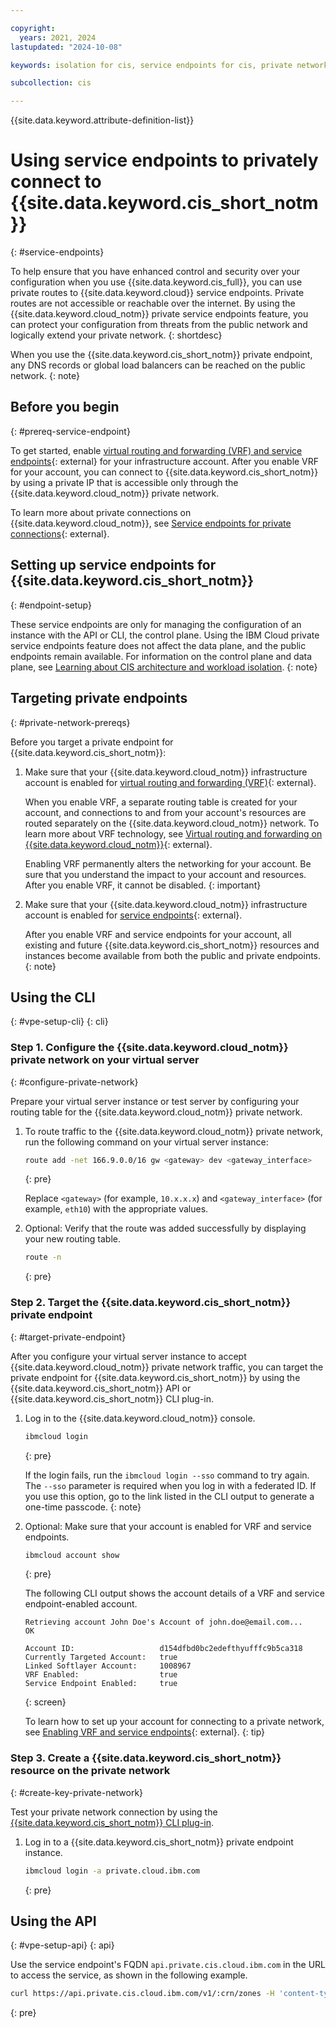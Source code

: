 ```yaml
---

copyright:
  years: 2021, 2024
lastupdated: "2024-10-08"

keywords: isolation for cis, service endpoints for cis, private network for cis, network isolation in cis, non-public routes for cis, private connection for cis, private connectivity for cis

subcollection: cis

---
```


{{site.data.keyword.attribute-definition-list}}

# Using service endpoints to privately connect to {{site.data.keyword.cis_short_notm}}
{: #service-endpoints}

To help ensure that you have enhanced control and security over your configuration when you use {{site.data.keyword.cis_full}}, you can use private routes to {{site.data.keyword.cloud}} service endpoints. Private routes are not accessible or reachable over the internet. By using the {{site.data.keyword.cloud_notm}} private service endpoints feature, you can protect your configuration from threats from the public network and logically extend your private network.
{: shortdesc}

When you use the {{site.data.keyword.cis_short_notm}} private endpoint, any DNS records or global load balancers can be reached on the public network.
{: note}

## Before you begin
{: #prereq-service-endpoint}

To get started, enable [virtual routing and forwarding (VRF) and service endpoints](/docs/account?topic=account-vrf-service-endpoint){: external} for your infrastructure account. After you enable VRF for your account, you can connect to {{site.data.keyword.cis_short_notm}} by using a private IP that is accessible only through the {{site.data.keyword.cloud_notm}} private network.

To learn more about private connections on {{site.data.keyword.cloud_notm}}, see [Service endpoints for private connections](/docs/account?topic=account-service-endpoints-overview){: external}.

## Setting up service endpoints for {{site.data.keyword.cis_short_notm}}
{: #endpoint-setup}

These service endpoints are only for managing the configuration of an instance with the API or CLI, the control plane. Using the IBM Cloud private service endpoints feature does not affect the data plane, and the public endpoints remain available. For information on the control plane and data plane, see [Learning about CIS architecture and workload isolation](/docs/cis?topic=cis-compute-isolation).
{: note}

## Targeting private endpoints
{: #private-network-prereqs}

Before you target a private endpoint for {{site.data.keyword.cis_short_notm}}:

1. Make sure that your {{site.data.keyword.cloud_notm}} infrastructure account is enabled for [virtual routing and forwarding (VRF)](/docs/account?topic=account-vrf-service-endpoint&interface=ui#vrf){: external}.

    When you enable VRF, a separate routing table is created for your account, and connections to and from your account's resources are routed separately
    on the {{site.data.keyword.cloud_notm}} network. To learn more about VRF technology, see [Virtual routing and forwarding on {{site.data.keyword.cloud_notm}}](/docs/dl?topic=dl-overview-of-virtual-routing-and-forwarding-vrf-on-ibm-cloud){: external}.

    Enabling VRF permanently alters the networking for your account. Be sure that you understand the impact to your account and resources. After you enable
    VRF, it cannot be disabled.
    {: important}

2. Make sure that your {{site.data.keyword.cloud_notm}} infrastructure account is enabled for [service endpoints](/docs/account?topic=account-vrf-service-endpoint#service-endpoint){: external}.

    After you enable VRF and service endpoints for your account, all existing and future {{site.data.keyword.cis_short_notm}} resources and instances become available from both the public and private endpoints.
    {: note}

## Using the CLI
{: #vpe-setup-cli}
{: cli}

### Step 1. Configure the {{site.data.keyword.cloud_notm}} private network on your virtual server
{: #configure-private-network}

Prepare your virtual server instance or test server by configuring your routing table for the {{site.data.keyword.cloud_notm}} private network.

1. To route traffic to the {{site.data.keyword.cloud_notm}} private network, run the following command on your virtual server instance:

    ```sh
    route add -net 166.9.0.0/16 gw <gateway> dev <gateway_interface>
    ```
    {: pre}

    Replace `<gateway>` (for example, `10.x.x.x`) and `<gateway_interface>` (for example, `eth10`) with the appropriate values.

2. Optional: Verify that the route was added successfully by displaying your new routing table.

    ```sh
    route -n
    ```
    {: pre}

### Step 2. Target the {{site.data.keyword.cis_short_notm}} private endpoint
{: #target-private-endpoint}

After you configure your virtual server instance to accept {{site.data.keyword.cloud_notm}} private network traffic, you can target the private endpoint for
{{site.data.keyword.cis_short_notm}} by using the {{site.data.keyword.cis_short_notm}} API or {{site.data.keyword.cis_short_notm}} CLI plug-in.

1. Log in to the {{site.data.keyword.cloud_notm}} console.

    ```sh
    ibmcloud login
    ```
    {: pre}

    If the login fails, run the `ibmcloud login --sso` command to try again. The `--sso` parameter is required when you log in with a federated ID. If you use this
    option, go to the link listed in the CLI output to generate a one-time passcode.
    {: note}

2. Optional: Make sure that your account is enabled for VRF and service endpoints.

    ```sh
    ibmcloud account show
    ```
    {: pre}

    The following CLI output shows the account details of a VRF and service endpoint-enabled account.

    ```plaintext
    Retrieving account John Doe's Account of john.doe@email.com...
    OK

    Account ID:                   d154dfbd0bc2edefthyufffc9b5ca318
    Currently Targeted Account:   true
    Linked Softlayer Account:     1008967
    VRF Enabled:                  true
    Service Endpoint Enabled:     true
    ```
    {: screen}

    To learn how to set up your account for connecting to a private network, see [Enabling VRF and service endpoints](/docs/account?topic=account-vrf-service-endpoint){: external}.
    {: tip}

### Step 3. Create a {{site.data.keyword.cis_short_notm}} resource on the private network
{: #create-key-private-network}

Test your private network connection by using the [{{site.data.keyword.cis_short_notm}} CLI plug-in](/docs/cis-cli-plugin?topic=cis-cli-plugin-cis-cli).

1. Log in to a {{site.data.keyword.cis_short_notm}} private endpoint instance.

    ```sh
    ibmcloud login -a private.cloud.ibm.com
    ```
    {: pre}

## Using the API
{: #vpe-setup-api}
{: api}

Use the service endpoint's FQDN `api.private.cis.cloud.ibm.com` in the URL to access the service, as shown in the following example.

```sh
curl https://api.private.cis.cloud.ibm.com/v1/:crn/zones -H 'content-type: application/json' -H 'accept: application/json' -H 'x-auth-user-token: Bearer xxxxxx'
```
{: pre}
